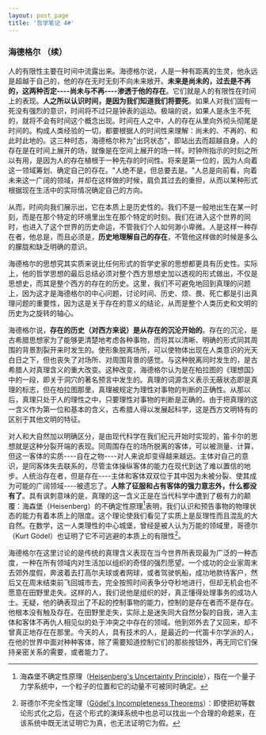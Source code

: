```yaml
---
layout: post_page
title: '哲学笔记 4#'
---
```


### 海德格尔 （续）

人的有限性主要在时间中流露出来。海德格尔说，人是一种有距离的生灵，他永远是超越于自己的，他的存在无时无刻不向未来敞开。**未来是尚未的，过去是不再的，这两种否定----尚未与不再----渗透于他的存在**。它们就是人的有限性在时间上的表现。**人之所以认识时间，是因为我们知道我们将要死**。如果人对我们固有一死没有强烈的意识，时间将不过只是钟表的运动。极端的说，如果人是永生不死的，就将不会有时间这个概念出现。时间在人之中，人的存在从里向外彻头彻尾是时间的。构成人类经验的一切，都要根据人的时间性来理解：尚未的、不再的、和此时此地的。这三种时态，海德格尔称为"出窍状态"，即站出去而超越自身。人的存在是在时间上展开的场，就像是在空间上展开的场一样。时钟所指示的时刻之所以有用，是因为人的存在植根于一种先存的时间性。将来是第一位的，因为人向着这一领域筹划、确定自己的存在。"人绝不是，但总要去是。"人总是向前看，向着未来这一广阔的领域，并却在这样做的时候，肩负其过去的重担，从而以某种形式根据现在生活中的实际情况确定自己的方向。

<!-- break -->

 从而，时间向我们展示出，它在本质上是历史性的。我们不是一般地出生在某一时刻，而是在那个特定的环境里出生在那个特定的时刻。我们在进入这个世界的同时，也进入了这个世界的历史命运，不管我们个人如何渺小卑微。人是这样一种存在者，他总是，而且必须是，**历史地理解自己的存在**，不管他这样做的时候是多么的朦胧和缺乏明确的意识。

海德格尔的思想究其实质来说比任何形式的哲学史家的思想都更具有历史性。实际上，他的哲学思想的最后总结必须对整个西方思想史加以透视的形式做出，不仅是思想史，而其是整个西方的存在的历史。这里，我们不可避免地回到真理的问题上，因为这才是海德格尔的中心问题，讨论时间、历史、烦、畏、死亡都是引出真理问题的重要性，因为这是关于存在的意义的结论，从而是整个人类历史和文明的历史为之旋转的轴心。

海德格尔说，**存在的历史（对西方来说）是从存在的沉沦开始的**。存在的沉沦，是古希腊思想家为了能够更清楚地考虑各种事物，而将其以清晰、明确的形式同其周围的背景割裂开来时发生的。使形象脱离场所，可以使物体出现在人类意识的光天白日之下，但也丧失了对场所、对周围背景的感觉。与这种脱离同时发生的，是古希腊人对真理含义的重大改变。这种改变，海德格尔认为是在柏拉图的《理想国》中的一段，即关于洞穴的著名预言中发生的。真理的词源含义表示无蔽状态即是真理的标志，但在柏拉图那里，真理被规定为理性对事物的判断的正确性。从那以后，真理只处于人的理性之中，只要理性对事物的判断是正确的。由于把真理的这一含义作为第一位和基本的含义，古希腊人得以发展起科学，这是西方文明特有的区别于其他文明的特征。

对人和大自然加以明确区分，是由现代科学在我们纪元开始时实现的，笛卡尔的思想就是这种分裂开端的表现。同周围存在的场所脱离的客体，可以被测量、计算，但这一客体的实质----自在之物----对人来说却变得越来越远。主体对自己的意识，是同客体失去联系的，尽管主体操纵客体的能力在现代到达了难以置信的地步。人统治存在者，但是存在----主体和客体双双位于其中因为未被分裂、使其成为可能的广阔领域----被遗忘了。**人除了征服和占有客体的强力意志外，什么都没有了**。具有讽刺意味的是，真理的这一含义正是在当代科学中遭到了极有力的颠覆：海森堡（Heisenberg）的不确定性原理[^1]表明，我们认识和预告事物的物理状态的能力有着本质上的限度。这个理论使我们看见了实质上是反理性而且混乱的大自然。在数学，这一人类理性的中心城堡，曾经是被人认为万能的领域里，哥德尔（Kurt Gödel）也证明了它不可逃避的本质上的有限性[^2]。

海德格尔在这里讨论的是传统的真理含义表现在当今世界所表现最为广泛的一种态度，一种在所有领域内对生活加以组织的奇怪的强烈愿望。一个成功的企业家周末去郊外度假，奔波着去打高尔夫球或者网球，或者驾驶帆船，成功地款待客户，然后又在周末结束前飞回城市去，完全按照时间表争分夺秒地进行，但却无机会也不愿意在田野里走失。这样的人，我们说他是组织的好，真正懂得处理事务的成功人士。无疑，他的确表现出了不起的控制事物的能力，控制的是存在者而不是存在。他根本没有触及存在。在田野里走失，实际上是迷失同大自然分裂的自我，进入主体和客体不再仇人相见似的处于冲突之中存在的领域。他到郊外去了又回来，却不曾真正地存在在那里。今天的人，具有技术的人，是最近的一代笛卡尔学派的人，在他的世界中面对种种客体，除了需要知道控制它们的那些按钮外，再无同它们保持亲密关系的需要，或者能力了。

[^1]: 海森堡不确定性原理（[Heisenberg's Uncertainty Principle][1]），指在一个量子力学系统中，一个粒子的位置和它的动量不可被同时确定。
[^2]: 哥德尔不完全性定理（[Gödel's Incompleteness Theorems][2]）：即使把初等数论形式化之后，在这个形式的演绎系统中也总可以找出一个合理的命题来，在该系统中既无法证明它为真，也无法证明它为假。



[1]: https://en.wikipedia.org/wiki/Uncertainty_principle
[2]: https://en.wikipedia.org/wiki/G%C3%B6del&#39;s_incompleteness_theorems
